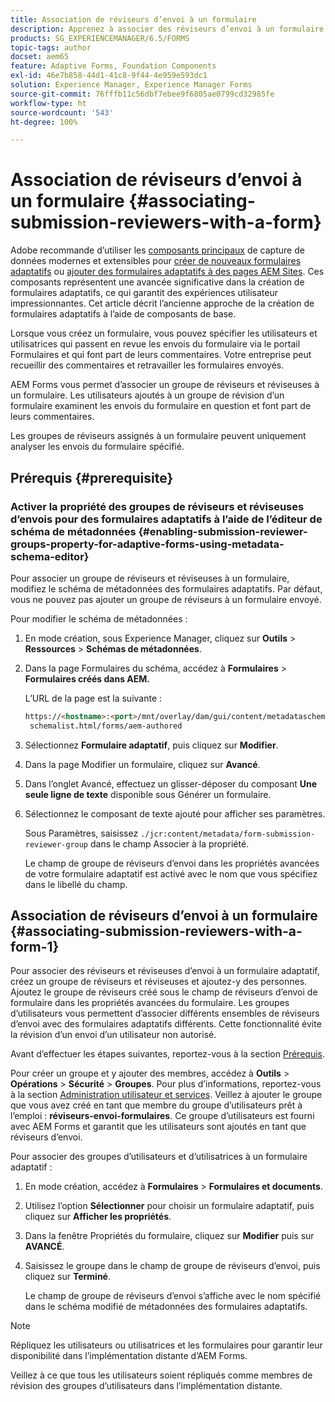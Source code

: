 ```yaml
---
title: Association de réviseurs d’envoi à un formulaire
description: Apprenez à associer des réviseurs d’envoi à un formulaire dans AEM Forms. Les réviseurs associés examinent un formulaire envoyé via un portail de formulaires.
products: SG_EXPERIENCEMANAGER/6.5/FORMS
topic-tags: author
docset: aem65
feature: Adaptive Forms, Foundation Components
exl-id: 46e7b858-44d1-41c8-9f44-4e959e593dc1
solution: Experience Manager, Experience Manager Forms
source-git-commit: 76fffb11c56dbf7ebee9f6805ae0799cd32985fe
workflow-type: ht
source-wordcount: '543'
ht-degree: 100%

---
```


# Association de réviseurs d’envoi à un formulaire {#associating-submission-reviewers-with-a-form}

<span class="preview"> Adobe recommande d’utiliser les [composants principaux](https://experienceleague.adobe.com/docs/experience-manager-core-components/using/adaptive-forms/introduction.html?lang=fr) de capture de données modernes et extensibles pour [créer de nouveaux formulaires adaptatifs](/help/forms/using/create-an-adaptive-form-core-components.md) ou [ajouter des formulaires adaptatifs à des pages AEM Sites](/help/forms/using/create-or-add-an-adaptive-form-to-aem-sites-page.md). Ces composants représentent une avancée significative dans la création de formulaires adaptatifs, ce qui garantit des expériences utilisateur impressionnantes. Cet article décrit l’ancienne approche de la création de formulaires adaptatifs à l’aide de composants de base. </span>

Lorsque vous créez un formulaire, vous pouvez spécifier les utilisateurs et utilisatrices qui passent en revue les envois du formulaire via le portail Formulaires et qui font part de leurs commentaires. Votre entreprise peut recueillir des commentaires et retravailler les formulaires envoyés.

AEM Forms vous permet d’associer un groupe de réviseurs et réviseuses à un formulaire. Les utilisateurs ajoutés à un groupe de révision d’un formulaire examinent les envois du formulaire en question et font part de leurs commentaires.

Les groupes de réviseurs assignés à un formulaire peuvent uniquement analyser les envois du formulaire spécifié.

## Prérequis {#prerequisite}

### Activer la propriété des groupes de réviseurs et réviseuses d’envois pour des formulaires adaptatifs à l’aide de l’éditeur de schéma de métadonnées {#enabling-submission-reviewer-groups-property-for-adaptive-forms-using-metadata-schema-editor}

Pour associer un groupe de réviseurs et réviseuses à un formulaire, modifiez le schéma de métadonnées des formulaires adaptatifs. Par défaut, vous ne pouvez pas ajouter un groupe de réviseurs à un formulaire envoyé.

Pour modifier le schéma de métadonnées :

1. En mode création, sous Experience Manager, cliquez sur **Outils** > **Ressources** > **Schémas de métadonnées**.
1. Dans la page Formulaires du schéma, accédez à **Formulaires** > **Formulaires créés dans AEM.**

   L’URL de la page est la suivante :

   ```html
   https://<hostname>:<port>/mnt/overlay/dam/gui/content/metadataschemaeditor/
    schemalist.html/forms/aem-authored
   ```

1. Sélectionnez **Formulaire adaptatif**, puis cliquez sur **Modifier**.
1. Dans la page Modifier un formulaire, cliquez sur **Avancé**.
1. Dans l’onglet Avancé, effectuez un glisser-déposer du composant **Une seule ligne de texte** disponible sous Générer un formulaire.
1. Sélectionnez le composant de texte ajouté pour afficher ses paramètres.

   Sous Paramètres, saisissez `./jcr:content/metadata/form-submission-reviewer-group` dans le champ Associer à la propriété.

   Le champ de groupe de réviseurs d’envoi dans les propriétés avancées de votre formulaire adaptatif est activé avec le nom que vous spécifiez dans le libellé du champ.

## Association de réviseurs d’envoi à un formulaire {#associating-submission-reviewers-with-a-form-1}

Pour associer des réviseurs et réviseuses d’envoi à un formulaire adaptatif, créez un groupe de réviseurs et réviseuses et ajoutez-y des personnes. Ajoutez le groupe de réviseurs créé sous le champ de réviseurs d’envoi de formulaire dans les propriétés avancées du formulaire.
Les groupes d’utilisateurs vous permettent d’associer différents ensembles de réviseurs d’envoi avec des formulaires adaptatifs différents. Cette fonctionnalité évite la révision d’un envoi d’un utilisateur non autorisé.

Avant d’effectuer les étapes suivantes, reportez-vous à la section [Prérequis](../../forms/using/adding-reviewers-form.md#prerequisite).

Pour créer un groupe et y ajouter des membres, accédez à **Outils** > **Opérations** > **Sécurité** > **Groupes**.
Pour plus d’informations, reportez-vous à la section [Administration utilisateur et services](/help/sites-administering/security.md).
Veillez à ajouter le groupe que vous avez créé en tant que membre du groupe d’utilisateurs prêt à l’emploi : **réviseurs-envoi-formulaires**. Ce groupe d’utilisateurs est fourni avec AEM Forms et garantit que les utilisateurs sont ajoutés en tant que réviseurs d’envoi.

Pour associer des groupes d’utilisateurs et d’utilisatrices à un formulaire adaptatif :

1. En mode création, accédez à **Formulaires** > **Formulaires et documents**.
1. Utilisez l’option **Sélectionner** pour choisir un formulaire adaptatif, puis cliquez sur **Afficher les propriétés**.
1. Dans la fenêtre Propriétés du formulaire, cliquez sur **Modifier** puis sur **AVANCÉ**.
1. Saisissez le groupe dans le champ de groupe de réviseurs d’envoi, puis cliquez sur **Terminé**.

   Le champ de groupe de réviseurs d’envoi s’affiche avec le nom spécifié dans le schéma modifié de métadonnées des formulaires adaptatifs.

>[!NOTE]
>
>Répliquez les utilisateurs ou utilisatrices et les formulaires pour garantir leur disponibilité dans l’implémentation distante d’AEM Forms.
>
>Veillez à ce que tous les utilisateurs soient répliqués comme membres de révision des groupes d’utilisateurs dans l’implémentation distante.
